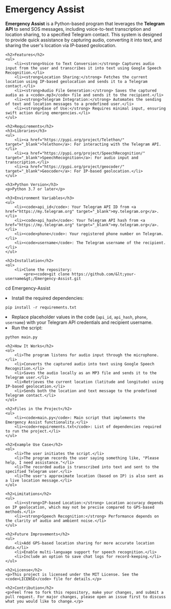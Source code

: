 <!DOCTYPE html>
<html lang="en">
<head>
    <meta charset="UTF-8">
    <meta name="viewport" content="width=device-width, initial-scale=1.0">
    <title>Emergency Assist</title>
</head>
<body>
    <h1>Emergency Assist</h1>
    <p><strong>Emergency Assist</strong> is a Python-based program that leverages the <strong>Telegram API</strong> to send SOS messages, including voice-to-text transcription and location sharing, to a specified Telegram contact. This system is designed to provide quick assistance by capturing audio, converting it into text, and sharing the user's location via IP-based geolocation.</p>
    
    <h2>Features</h2>
    <ul>
        <li><strong>Voice to Text Conversion:</strong> Captures audio input from the user and transcribes it into text using Google Speech Recognition.</li>
        <li><strong>Location Sharing:</strong> Fetches the current location using IP-based geolocation and sends it to a Telegram contact.</li>
        <li><strong>Audio File Generation:</strong> Saves the captured audio as a <code>.mp3</code> file and sends it to the recipient.</li>
        <li><strong>Telegram Integration:</strong> Automates the sending of text and location messages to a predefined user.</li>
        <li><strong>Ease of Use:</strong> Requires minimal input, ensuring swift action during emergencies.</li>
    </ul>
    
    <h2>Requirements</h2>
    <h3>Libraries</h3>
    <ul>
        <li><a href="https://pypi.org/project/Telethon/" target="_blank">Telethon</a>: For interacting with the Telegram API.</li>
        <li><a href="https://pypi.org/project/SpeechRecognition/" target="_blank">SpeechRecognition</a>: For audio input and transcription.</li>
        <li><a href="https://pypi.org/project/geocoder/" target="_blank">Geocoder</a>: For IP-based geolocation.</li>
    </ul>
    
    <h3>Python Version</h3>
    <p>Python 3.7 or later</p>
    
    <h3>Environment Variables</h3>
    <ul>
        <li><code>api_id</code>: Your Telegram API ID from <a href="https://my.telegram.org" target="_blank">my.telegram.org</a>.</li>
        <li><code>api_hash</code>: Your Telegram API hash from <a href="https://my.telegram.org" target="_blank">my.telegram.org</a>.</li>
        <li><code>phone</code>: Your registered phone number on Telegram.</li>
        <li><code>username</code>: The Telegram username of the recipient.</li>
    </ul>
    
    <h2>Installation</h2>
    <ol>
        <li>Clone the repository:
            <pre><code>git clone https://github.com/&lt;your-username&gt;/Emergency-Assist.git
cd Emergency-Assist</code></pre>
        </li>
        <li>Install the required dependencies:
            <pre><code>pip install -r requirements.txt</code></pre>
        </li>
        <li>Replace placeholder values in the code (<code>api_id</code>, <code>api_hash</code>, <code>phone</code>, <code>username</code>) with your Telegram API credentials and recipient username.</li>
        <li>Run the script:
            <pre><code>python main.py</code></pre>
        </li>
    </ol>
    
    <h2>How It Works</h2>
    <ol>
        <li>The program listens for audio input through the microphone.</li>
        <li>Converts the captured audio into text using Google Speech Recognition.</li>
        <li>Saves the audio locally as an MP3 file and sends it to the Telegram user.</li>
        <li>Retrieves the current location (latitude and longitude) using IP-based geolocation.</li>
        <li>Sends both the location and text message to the predefined Telegram contact.</li>
    </ol>
    
    <h2>Files in the Project</h2>
    <ul>
        <li><code>main.py</code>: Main script that implements the Emergency Assist functionality.</li>
        <li><code>requirements.txt</code>: List of dependencies required to run the project.</li>
    </ul>
    
    <h2>Example Use Case</h2>
    <ol>
        <li>The user initiates the script.</li>
        <li>The program records the user saying something like, "Please help, I need assistance."</li>
        <li>The recorded audio is transcribed into text and sent to the specified Telegram user.</li>
        <li>The user's approximate location (based on IP) is also sent as a live location message.</li>
    </ol>
    
    <h2>Limitations</h2>
    <ul>
        <li><strong>IP-based Location:</strong> Location accuracy depends on IP geolocation, which may not be precise compared to GPS-based methods.</li>
        <li><strong>Speech Recognition:</strong> Performance depends on the clarity of audio and ambient noise.</li>
    </ul>
    
    <h2>Future Improvements</h2>
    <ul>
        <li>Add GPS-based location sharing for more accurate location data.</li>
        <li>Enable multi-language support for speech recognition.</li>
        <li>Include an option to save chat logs for record-keeping.</li>
    </ul>
    
    <h2>License</h2>
    <p>This project is licensed under the MIT License. See the <code>LICENSE</code> file for details.</p>
    
    <h2>Contribution</h2>
    <p>Feel free to fork this repository, make your changes, and submit a pull request. For major changes, please open an issue first to discuss what you would like to change.</p>
</body>
</html>
